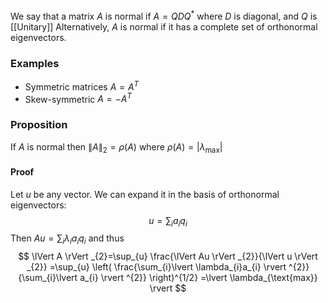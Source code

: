 We say that a matrix $A$ is normal if $A=QDQ^{*}$
where $D$ is diagonal, and $Q$ is [[Unitary]]
Alternatively, $A$ is normal if it has a complete set of 
orthonormal eigenvectors.

### Examples
- Symmetric matrices $A=A^{T}$
- Skew-symmetric $A=-A^{T}$

### Proposition
If $A$ is normal then $\lVert A \rVert_{2}=\rho(A)$
where $\rho(A)=\lvert \lambda_{\text{max}} \rvert$
#### Proof
Let $u$ be any vector.
We can expand it in the basis of orthonormal eigenvectors:
$$
u=\sum_{i}a_{i}q_{i}
$$
Then $Au=\sum_{i}\lambda _ia_{i}q_{i}$ and thus
$$
\lVert A \rVert _{2}=\sup_{u} \frac{\lVert Au \rVert _{2}}{\lVert u \rVert _{2}}
=\sup_{u} \left( \frac{\sum_{i}\lvert \lambda_{i}a_{i} \rvert ^{2}}{\sum_{i}\lvert a_{i} \rvert ^{2}} \right)^{1/2}
=\lvert \lambda_{\text{max}} \rvert 
$$
